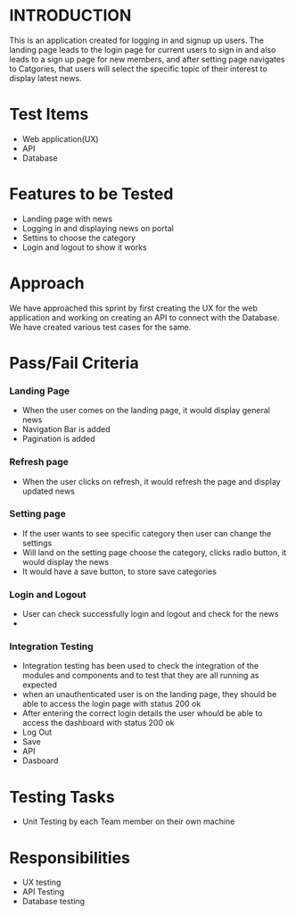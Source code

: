 # INTRODUCTION

This is an application created for logging in and signup up users. The landing page leads to the login page for current users to sign in and also leads to a sign up page for new members, and after setting page navigates to Catgories, that users will select the specific topic of their interest to display latest news.

# Test Items
- Web application(UX) 
- API
- Database 

# Features to be Tested
- Landing page with news
- Logging in and displaying news on portal
- Settins to choose the category
- Login and logout to show it works


# Approach
We have approached this sprint by first creating the UX for the web application and working on creating an API to connect with the Database. We have created various test cases for the same.

# Pass/Fail Criteria

### Landing Page 
- When the user comes on the landing page, it would display general news
- Navigation Bar is added
- Pagination is added

### Refresh page
- When the user clicks on refresh, it would refresh the page and display updated news

### Setting page
- If the user wants to see specific category then user can change the settings
- Will land on the setting page choose the category, clicks radio button, it would display the news
- It would have a save button, to store save categories


### Login and Logout
- User can check successfully login and logout and check for the news
-
### Integration Testing
- Integration testing has been used to check the integration of the modules and components and to test that they are all running as expected
- when an unauthenticated user is on the landing page, they should be able to access the login page with status 200 ok
- After entering the correct login details the user whould be able to access the dashboard with status 200 ok
- Log Out
- Save
- API
- Dasboard

# Testing Tasks
- Unit Testing by each Team member on their own machine

# Responsibilities
- UX testing
- API Testing
- Database testing
